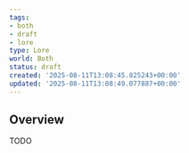 ```yaml
---
tags:
- both
- draft
- lore
type: Lore
world: Both
status: draft
created: '2025-08-11T13:08:45.825243+00:00'
updated: '2025-08-11T13:08:49.077887+00:00'
---
```



## Overview

TODO
